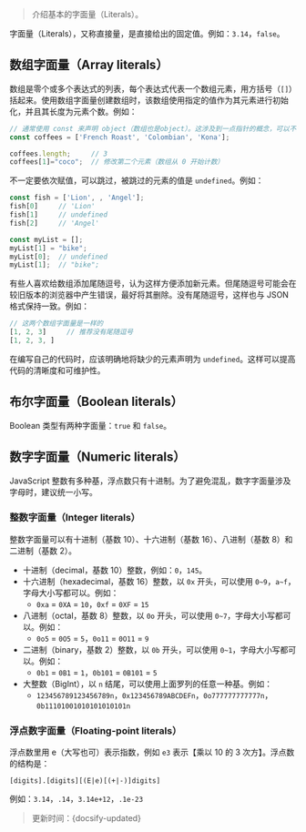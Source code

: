 > 介绍基本的字面量（Literals）。

字面量（Literals），又称直接量，是直接给出的固定值。例如：`3.14`，`false`。

## 数组字面量（Array literals）

数组是零个或多个表达式的列表，每个表达式代表一个数组元素，用方括号（`[]`）括起来。使用数组字面量创建数组时，该数组使用指定的值作为其元素进行初始化，并且其长度为元素个数。例如：

```js
// 通常使用 const 来声明 object（数组也是object）。这涉及到一点指针的概念，可以不用深究
const coffees = ['French Roast', 'Colombian', 'Kona'];

coffees.length;     // 3
coffees[1]="coco";  // 修改第二个元素（数组从 0 开始计数）
```

不一定要依次赋值，可以跳过，被跳过的元素的值是 `undefined`。例如：

```js
const fish = ['Lion', , 'Angel'];
fish[0]     // 'Lion'
fish[1]     // undefined
fish[2]     // 'Angel'

const myList = [];
myList[1] = "bike";
myList[0];  // undefined
myList[1];  // "bike";
```

有些人喜欢给数组添加尾随逗号，认为这样方便添加新元素。但尾随逗号可能会在较旧版本的浏览器中产生错误，最好将其删除。没有尾随逗号，这样也与 JSON 格式保持一致。例如：

```js
// 这两个数组字面量是一样的
[1, 2, 3]     // 推荐没有尾随逗号
[1, 2, 3, ]
```

在编写自己的代码时，应该明确地将缺少的元素声明为 `undefined`。这样可以提高代码的清晰度和可维护性。

## 布尔字面量（Boolean literals）

Boolean 类型有两种字面量：`true` 和 `false`。

## 数字字面量（Numeric literals）

JavaScript 整数有多种基，浮点数只有十进制。为了避免混乱，数字字面量涉及字母时，建议统一小写。

### 整数字面量（Integer literals）

整数字面量可以有十进制（基数 10）、十六进制（基数 16）、八进制（基数 8）和二进制（基数 2）。

* 十进制（decimal，基数 10）整数，例如：`0`，`145`。
* 十六进制（hexadecimal，基数 16）整数，以 `0x` 开头，可以使用 `0~9`，`a~f`，字母大小写都可以。例如：
  * `0xa` = `0XA` = `10`，`0xf` = `0XF` = `15`
* 八进制（octal，基数 8）整数，以 `0o` 开头，可以使用 `0~7`，字母大小写都可以。例如：
  * `0o5` = `0O5` = `5`，`0o11` = `0O11` = `9`
* 二进制（binary，基数 2）整数，以 `0b` 开头，可以使用 `0~1`，字母大小写都可以。例如：
  * `0b1` = `0B1` = `1`，`0b101` = `0B101` = `5`
* 大整数（BigInt），以 `n` 结尾，可以使用上面罗列的任意一种基。例如：
  * `123456789123456789n`，`0x123456789ABCDEFn`，`0o777777777777n`，`0b11101001010101010101n`

### 浮点数字面量（Floating-point literals）

浮点数里用 e（大写也可）表示指数，例如 `e3` 表示【乘以 10 的 3 次方】。浮点数的结构是：

```
[digits].[digits][(E|e)[(+|-)]digits]
```

例如：`3.14`，`.14`，`3.14e+12`，`.1e-23`









> 更新时间：{docsify-updated}